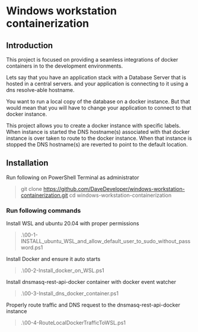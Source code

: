 # Windows workstation containerization

## Introduction
This project is focused on providing a seamless integrations of docker containers in to the development environments.

Lets say that you have an application stack with a Database Server that is hosted in a central servers. and your application is connecting to it using a dns resolve-able hostname.

You want to run a local copy of the database on a docker instance. But that would mean that you will have to change your application to connect to that docker instance.

This project allows you to create a docker instance with specific labels. When instance is started the DNS hostname(s) associated with that docker instance is over taken to route to the docker instance. When that instance is stopped the DNS hostname(s) are reverted to point to the default location. 


## Installation
Run following on PowerShell Terminal as administrator
> git clone https://github.com/DaveDeveloper/windows-workstation-containerization.git
> cd windows-workstation-containerization

### Run following commands
Install WSL and ubuntu 20.04  with proper permissions
>.\00-1-INSTALL_ubuntu_WSL_and_allow_default_user_to_sudo_without_password.ps1

Install Docker and ensure it auto starts
>.\00-2-Install_docker_on_WSL.ps1

Install dnsmasq-rest-api-docker container with docker event watcher
>.\00-3-Install_dns_docker_container.ps1

Properly route traffic and DNS request to the dnsmasq-rest-api-docker instance
>.\00-4-RouteLocalDockerTrafficToWSL.ps1